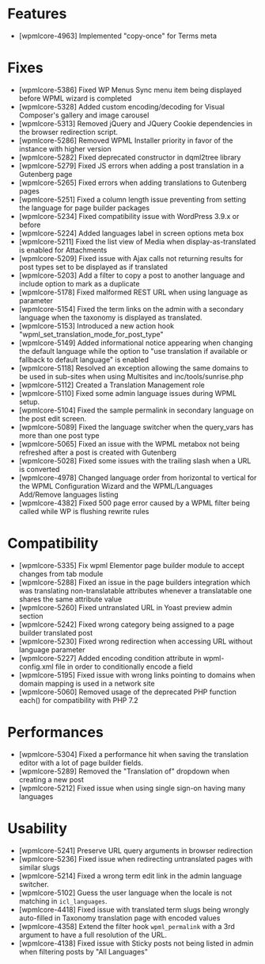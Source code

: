 # Features
* [wpmlcore-4963] Implemented "copy-once" for Terms meta

# Fixes
* [wpmlcore-5386] Fixed WP Menus Sync menu item being displayed before WPML wizard is completed
* [wpmlcore-5328] Added custom encoding/decoding for Visual Composer's gallery and image carousel
* [wpmlcore-5313] Removed jQuery and JQuery Cookie dependencies in the browser redirection script.
* [wpmlcore-5286] Removed WPML Installer priority in favor of the instance with higher version
* [wpmlcore-5282] Fixed deprecated constructor in dqml2tree library
* [wpmlcore-5279] Fixed JS errors when adding a post translation in a Gutenberg page
* [wpmlcore-5265] Fixed errors when adding translations to Gutenberg pages
* [wpmlcore-5251] Fixed a column length issue preventing from setting the language for page builder packages
* [wpmlcore-5234] Fixed compatibility issue with WordPress 3.9.x or before
* [wpmlcore-5224] Added languages label in screen options meta box
* [wpmlcore-5211] Fixed the list view of Media when display-as-translated is enabled for Attachments
* [wpmlcore-5209] Fixed issue with Ajax calls not returning results for post types set to be displayed as if translated
* [wpmlcore-5203] Add a filter to copy a post to another language and include option to mark as a duplicate
* [wpmlcore-5178] Fixed malformed REST URL when using language as parameter
* [wpmlcore-5154] Fixed the term links on the admin with a secondary language when the taxonomy is displayed as translated.
* [wpmlcore-5153] Introduced a new action hook "wpml_set_translation_mode_for_post_type"
* [wpmlcore-5149] Added informational notice appearing when changing the default language while the option to "use translation if available or fallback to default language" is enabled
* [wpmlcore-5118] Resolved an exception allowing the same domains to be used in sub-sites when using Multisites and inc/tools/sunrise.php
* [wpmlcore-5112] Created a Translation Management role
* [wpmlcore-5110] Fixed some admin language issues during WPML setup.
* [wpmlcore-5104] Fixed the sample permalink in secondary language on the post edit screen.
* [wpmlcore-5089] Fixed the language switcher when the query_vars has more than one post type
* [wpmlcore-5065] Fixed an issue with the WPML metabox not being refreshed after a post is created with Gutenberg
* [wpmlcore-5028] Fixed some issues with the trailing slash when a URL is converted
* [wpmlcore-4978] Changed language order from horizontal to vertical for the WPML Configuration Wizard and the WPML/Languages Add/Remove languages listing
* [wpmlcore-4382] Fixed 500 page error caused by a WPML filter being called while WP is flushing rewrite rules

# Compatibility
* [wpmlcore-5335] Fix wpml Elementor page builder module to accept changes from tab module
* [wpmlcore-5288] Fixed an issue in the page builders integration which was translating non-translatable attributes whenever a translatable one shares the same attribute value
* [wpmlcore-5260] Fixed untranslated URL in Yoast preview admin section
* [wpmlcore-5242] Fixed wrong category being assigned to a page builder translated post
* [wpmlcore-5230] Fixed wrong redirection when accessing URL without language parameter
* [wpmlcore-5227] Added encoding condition attribute in wpml-config.xml file in order to conditionally encode a field
* [wpmlcore-5195] Fixed issue with wrong links pointing to domains when domain mapping is used in a network site
* [wpmlcore-5060] Removed usage of the deprecated PHP function each() for compatibility with PHP 7.2

# Performances
* [wpmlcore-5304] Fixed a performance hit when saving the translation editor with a lot of page builder fields.
* [wpmlcore-5289] Removed the "Translation of" dropdown when creating a new post
* [wpmlcore-5212] Fixed issue when using single sign-on having many languages

# Usability
* [wpmlcore-5241] Preserve URL query arguments in browser redirection
* [wpmlcore-5236] Fixed issue when redirecting untranslated pages with similar slugs
* [wpmlcore-5214] Fixed a wrong term edit link in the admin language switcher.
* [wpmlcore-5102] Guess the user language when the locale is not matching in `icl_languages`.
* [wpmlcore-4418] Fixed issue with translated term slugs being wrongly auto-filled in Taxonomy translation page with encoded values
* [wpmlcore-4358] Extend the filter hook `wpml_permalink` with a 3rd argument to have a full resolution of the URL.
* [wpmlcore-4138] Fixed issue with Sticky posts not being listed in admin when filtering posts by "All Languages"